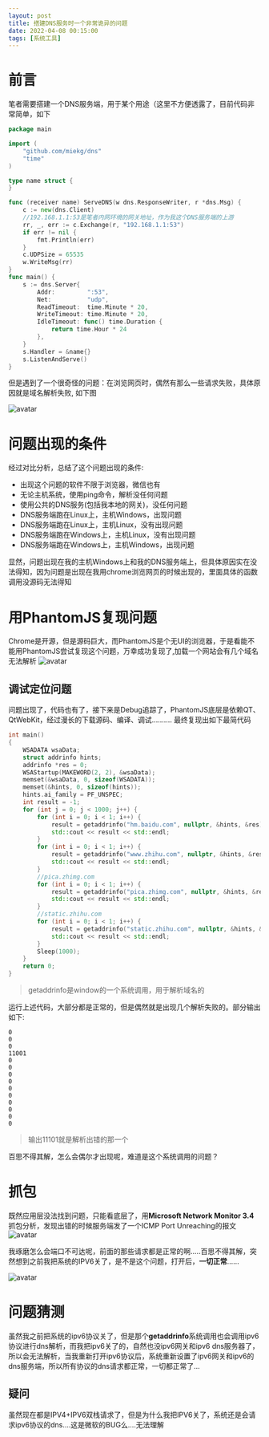 ```yaml
---
layout: post
title: 搭建DNS服务时一个非常诡异的问题
date: 2022-04-08 00:15:00
tags: [系统工具]
---
```

# 前言
笔者需要搭建一个DNS服务端，用于某个用途（这里不方便透露了，目前代码非常简单，如下
```go
package main

import (
	"github.com/miekg/dns"
	"time"
)

type name struct {
}

func (receiver name) ServeDNS(w dns.ResponseWriter, r *dns.Msg) {
	c := new(dns.Client)
    //192.168.1.1:53是笔者内网环境的网关地址，作为我这个DNS服务端的上游
	rr, _, err := c.Exchange(r, "192.168.1.1:53")
	if err != nil {
		fmt.Println(err)
	}
	c.UDPSize = 65535
	w.WriteMsg(rr)
}
func main() {
	s := dns.Server{
		Addr:         ":53",
		Net:          "udp",
		ReadTimeout:  time.Minute * 20,
		WriteTimeout: time.Minute * 20,
		IdleTimeout: func() time.Duration {
			return time.Hour * 24
		},
	}
	s.Handler = &name{}
	s.ListenAndServe()
}

```
但是遇到了一个很奇怪的问题：在浏览网页时，偶然有那么一些请求失败，具体原因就是域名解析失败, 如下图

![avatar](./3333.png)

# 问题出现的条件
经过对比分析，总结了这个问题出现的条件:
- 出现这个问题的软件不限于浏览器，微信也有
- 无论主机系统，使用ping命令，解析没任何问题
- 使用公共的DNS服务(包括我本地的网关)，没任何问题
- DNS服务端跑在Linux上，主机Windows，出现问题
- DNS服务端跑在Linux上，主机Linux，没有出现问题
- DNS服务端跑在Windows上，主机Linux，没有出现问题
- DNS服务端跑在Windows上，主机Windows，出现问题

显然，问题出现在我的主机Windows上和我的DNS服务端上，但具体原因实在没法得知，因为问题是出现在我用chrome浏览网页的时候出现的，里面具体的函数调用没源码无法得知

# 用PhantomJS复现问题
Chrome是开源，但是源码巨大，而PhantomJS是个无UI的浏览器，于是看能不能用PhantomJS尝试复现这个问题，万幸成功复现了,加载一个网站会有几个域名无法解析
![avatar](./4444.png)

## 调试定位问题
问题出现了，代码也有了，接下来是Debug追踪了，PhantomJS底层是依赖QT、QtWebKit，经过漫长的下载源码、编译、调试.......... 最终复现出如下最简代码
```c++
int main()
{
	WSADATA wsaData;
	struct addrinfo hints;
	addrinfo *res = 0;
	WSAStartup(MAKEWORD(2, 2), &wsaData);
	memset(&wsaData, 0, sizeof(WSADATA));
	memset(&hints, 0, sizeof(hints));
	hints.ai_family = PF_UNSPEC;
	int result = -1;
	for (int j = 0; j < 1000; j++) {
		for (int i = 0; i < 1; i++) {
			result = getaddrinfo("hm.baidu.com", nullptr, &hints, &res);
			std::cout << result << std::endl;
		}
		for (int i = 0; i < 1; i++) {
			result = getaddrinfo("www.zhihu.com", nullptr, &hints, &res);
			std::cout << result << std::endl;
		}
		//pica.zhimg.com
		for (int i = 0; i < 1; i++) {
			result = getaddrinfo("pica.zhimg.com", nullptr, &hints, &res);
			std::cout << result << std::endl;
		}
		//static.zhihu.com
		for (int i = 0; i < 1; i++) {
			result = getaddrinfo("static.zhihu.com", nullptr, &hints, &res);
			std::cout << result << std::endl;
		}
		Sleep(1000);
	}
	return 0;
}
```
> getaddrinfo是window的一个系统调用，用于解析域名的

运行上述代码，大部分都是正常的，但是偶然就是出现几个解析失败的。部分输出如下:
```shell
0
0
0
11001
0
0
0
0
0
0
0
0
0
0
```
> 输出11101就是解析出错的那一个

百思不得其解，怎么会偶尔才出现呢，难道是这个系统调用的问题？

# 抓包
既然应用层没法找到问题，只能看底层了，用**Microsoft Network Monitor 3.4**抓包分析，发现出错的时候服务端发了一个ICMP Port Unreaching的报文
![avatar](./555.png)

我琢磨怎么会端口不可达呢，前面的那些请求都是正常的啊.....百思不得其解，突然想到之前我把系统的IPV6关了，是不是这个问题，打开后，**一切正常**......

![avatar](./666.png)

# 问题猜测
虽然我之前把系统的ipv6协议关了，但是那个**getaddrinfo**系统调用也会调用ipv6协议进行dns解析，而我把ipv6关了的，自然也没ipv6网关和ipv6 dns服务器了，所以会无法解析，当我重新打开ipv6协议后，系统重新设置了ipv6网关和ipv6的dns服务端，所以所有协议的dns请求都正常，一切都正常了...

## 疑问
虽然现在都是IPV4+IPV6双栈请求了，但是为什么我把IPV6关了，系统还是会请求ipv6协议的dns....这是微软的BUG么....无法理解